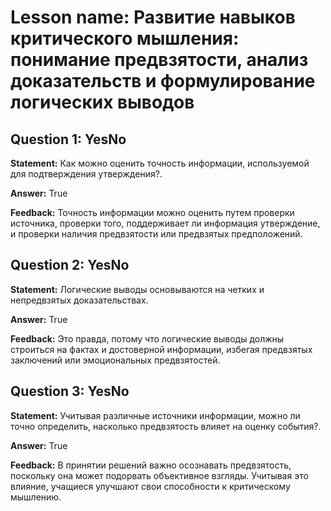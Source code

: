 # Lesson name: Развитие навыков критического мышления: понимание предвзятости, анализ доказательств и формулирование логических выводов

## Question 1: YesNo

**Statement:** Как можно оценить точность информации, используемой для подтверждения утверждения?.

**Answer:** True

**Feedback:**
Точность информации можно оценить путем проверки источника, проверки того, поддерживает ли информация утверждение, и проверки наличия предвзятости или предвзятых предположений.


## Question 2: YesNo

**Statement:** Логические выводы основываются на четких и непредвзятых доказательствах.

**Answer:** True

**Feedback:**
Это правда, потому что логические выводы должны строиться на фактах и достоверной информации, избегая предвзятых заключений или эмоциональных предвзятостей.


## Question 3: YesNo

**Statement:** Учитывая различные источники информации, можно ли точно определить, насколько предвзятость влияет на оценку события?.

**Answer:** True

**Feedback:**
В принятии решений важно осознавать предвзятость, поскольку она может подорвать объективное взгляды. Учитывая это влияние, учащиеся улучшают свои способности к критическому мышлению.


